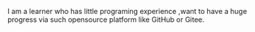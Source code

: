 I am a learner who has little programing experience ,want to have a huge progress via such opensource platform like GitHub or Gitee.
